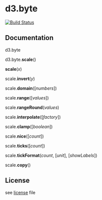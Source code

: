 # d3.byte
[![Build Status](https://travis-ci.org/krishantaylor/d3-byte.svg?branch=master)](https://travis-ci.org/krishantaylor/d3-byte)

## Documentation

d3.byte

d3.byte.**scale**()

**scale**(_x_)

scale.**invert**(_y_)

scale.**domain**([_numbers_])

scale.**range**([_values_])

scale.**rangeRound**(_values_)

scale.**interpolate**([_factory_])

scale.**clamp**([_boolean_])

scale.**nice**([_count_])

scale.**ticks**([_count_])

scale.**tickFormat**(_count_, [_unit_], [_showLabels_])

scale.**copy**()

## License
see [license](LICENSE) file
